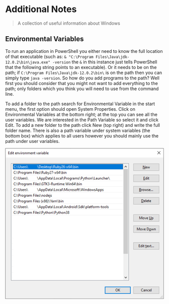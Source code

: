 # Additional Notes
> A collection of useful information about Windows


## Environmental Variables
To run an application in PowerShell you either need to know the full location of that executable 
(such as: `& "C:\Program Files\Java\jdk-12.0.2\bin\java.exe" -version` the `&` in this instance just tells 
PowerShell that the following string points to an executable). Or it needs to be on the path; if 
`C:\Program Files\Java\jdk-12.0.2\bin\` is on the path then you can simply type `java -version`. 
So how do you add programs to the path?  Well first you should consider that you might not want to add everything to the 
path; only folders which you think you will need to use from the command line.


To add a folder to the path search for Environmental Variable in the start menu, the first option should open 
System Properties. Click on Environmental Variables at the bottom right; at the top you can see all the user 
variables. We are interested in the Path Variable so select it and click Edit. To add a new folder to the 
path click New (top right) and write the full folder name. There is also a path variable under system variables 
(the bottom box) which applies to all users however you should mainly use the path under user variables.

![Environmental Path](../images/windows-additional-notes-path.png)
